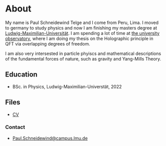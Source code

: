 
# About
My name is Paul Schneidewind Telge and I come from Peru, Lima. I moved to germany to study physics and now I am finishing my masters degree at [Ludwig-Maximilian-Universität](https://www.lmu.de/de/). I am spending a lot of time at [the university observatory](https://www.usm.lmu.de/), where I am doing my thesis on the Holographic principle in QFT via overlapping degrees of freedom.

I am also very intersested in particle phyiscs and mathematical descriptions of the fundamental forces of nature, such as gravity and Yang-Mills Theory. 

## Education
- BSc. in Physics, Ludwig-Maximilian-Universtät, 2022
## Files
- [CV](docs/CV.pdf)
### Contact
- Paul.Schneidewind@campus.lmu.de
